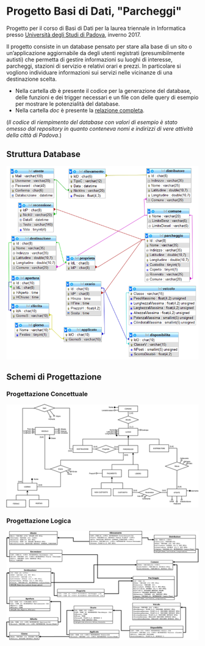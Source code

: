# Progetto Basi di Dati, "Parcheggi"

Progetto per il corso di Basi di Dati per la laurea triennale in Informatica presso [Università degli Studi di Padova](https://www.unipd.it/), inverno 2017.

Il progetto consiste in un database pensato per stare alla base di un sito o un’applicazione aggiornabile da degli utenti registrati (presumibilmente autisti) che permetta di gestire informazioni su luoghi di interesse, parcheggi, stazioni di servizio e relativi orari e prezzi.
In particolare si vogliono individuare informazioni sui servizi nelle vicinanze di una destinazione scelta.

-	Nella cartella *db* è presente il codice per la generazione del database, delle funzioni e dei trigger necessari e un file con delle query di esempio per mostrare le potenzialità del database.
-	Nella cartella *doc* è presente la [relazione completa](doc/Relazione.pdf).

(*Il codice di riempimento del database con valori di esempio è stato omesso dal repository in quanto conteneva nomi e indirizzi di vere attività della città di Padova*.)

## Struttura Database

![](doc/schema.png)

## Schemi di Progettazione

### Progettazione Concettuale

![](doc/Progetto_Concettuale.png)

### Progettazione Logica

![](doc/Progetto_Logica.png)